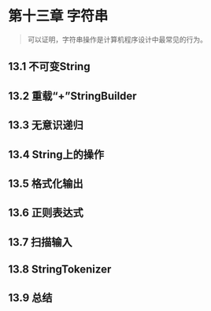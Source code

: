 # 第十三章 字符串
> 可以证明，字符串操作是计算机程序设计中最常见的行为。

## 13.1 不可变String

## 13.2 重载“+”StringBuilder

## 13.3 无意识递归

## 13.4 String上的操作

## 13.5 格式化输出

## 13.6 正则表达式

## 13.7 扫描输入

## 13.8 StringTokenizer

## 13.9 总结
